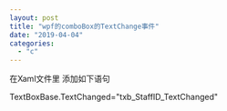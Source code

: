```yaml
---
layout: post
title: "wpf的comboBox的TextChange事件"
date: "2019-04-04"
categories: 
  - "c"
---
```


在Xaml文件里 添加如下语句

TextBoxBase.TextChanged="txb\_StaffID\_TextChanged"
